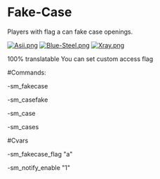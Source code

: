 # Fake-Case

Players with flag a can fake case openings.

[![Asii.png](https://i.postimg.cc/xTdWyJGC/Asii.png)](https://postimg.cc/Rqjsv0D5)
[![Blue-Steel.png](https://i.postimg.cc/mgvJsmvz/Blue-Steel.png)](https://postimg.cc/w1k05QTg)
[![Xray.png](https://i.postimg.cc/5y2k3TCG/Xray.png)](https://postimg.cc/S2HrQZV7)
 
100% translatable
You can set custom access flag

#Commands:

-sm_fakecase

-sm_casefake

-sm_case

-sm_cases

#Cvars 

-sm_fakecase_flag "a"

-sm_notify_enable "1"